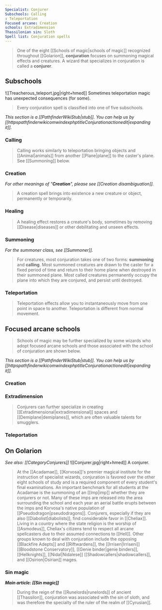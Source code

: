 ```yaml
---
Specialist: Conjurer
Subschools: Calling
: Teleportation
Focused arcane: Creation
schools: Extradimension
Thassilonian sin: Sloth
Spell list: Conjuration spells
---
```


> One of the eight [[Schools of magic|schools of magic]] recognized throughout [[Golarion]], **conjuration** focuses on summoning magical effects and creatures. A wizard that specializes in conjuration is called a **conjurer**.



## Subschools

![[Treacherous_teleport.jpg|right+hmed]] 
 Sometimes teleportation magic has unexpected consequences (for some).
> Every conjuration spell is classified into one of five subschools.



*This section is a [[PathfinderWikiStub|stub]]. You can help us by [[httpspathfinderwikicomwindexphptitleConjurationactionedit|expanding it]].*


### Calling

> Calling works similarly to teleportation bringing objects and [[Animal|animals]] from another [[Plane|plane]] to the caster's plane. See [[Summoning]] below.


### Creation

*For other meanings of "**Creation**", please see [[Creation disambiguation]].*
> A creation spell brings into existence a new creature or object, permanently or temporarily.


### Healing

> A healing effect restores a creature's body, sometimes by removing [[Disease|diseases]] or other debilitating and unseen effects.


### Summoning

*For the summoner class, see [[Summoner]].*
> For creatures, most conjuration takes one of two forms: **summoning** and **calling**. Most summoned creatures are drawn to the caster for a fixed period of time and return to their home plane when destroyed in their summoned plane. Most called creatures permanently occupy the plane into which they are conjured, and persist until destroyed.


### Teleportation

> Teleportation effects allow you to instantaneously move from one point in space to another. Teleportation is different from normal movement.


## Focused arcane schools

> Schools of magic may be further specialized by some wizards who adopt focused arcane schools and those associated with the school of conjuration are shown below.



*This section is a [[PathfinderWikiStub|stub]]. You can help us by [[httpspathfinderwikicomwindexphptitleConjurationactionedit|expanding it]].*


### Creation


### Extradimension

> Conjurers can further specialize in creating [[Extradimensional|extradimensional]] spaces and [[Demiplane|demiplanes]], which are often valuable talents for smugglers.


### Teleportation


## On Golarion

*See also: [[CategoryConjurers]]*
![[Conjurer.jpg|right+hmed]] 
 A conjurer.
> At the [[Acadamae]], [[Korvosa]]'s premier magical institute for the instruction of specialist wizards, conjuration is favored over the other eight schools of study and is a required component of every student's final examinations. An important benchmark for all students at the Acadamae is the summoning of an [[Imp|imp]] whether they are conjurers or not. Many of these imps are released into the area surrounding the school and each year an aerial battle erupts between the imps and Korvosa's native population of [[Pseudodragon|pseudodragons]].
> Conjurers, especially if they are also [[Diabolist|diabolists]], find considerable favor in [[Cheliax]]. Living in a country where the state religion is the worship of [[Asmodeus]], Cheliax's citizens tend to respect all arcane spellcasters due to their assumed connections to [[Hell]].
> Other groups known to deal with conjuration include the opposing [[Blackfire Adepts]] and [[Riftwardens]], the [[Irrisen|Irriseni]] [[Bloodstone Conservatory]], [[Genie binder|genie binders]], [[Hellknights]], [[Nidal|Nidalese]] [[Shadowcallers|shadowcallers]], and [[Osirion|Osirian]] mages.


### Sin magic

***Main article: [[Sin magic]]***
> During the reign of the [[Runelords|runelords]] of ancient [[Thassilon]], conjuration was associated with the sin of sloth, and was therefore the specialty of the ruler of the realm of [[Cyrusian]].








